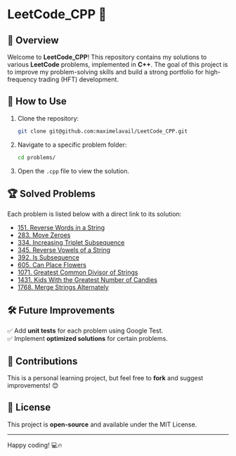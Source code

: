 # LeetCode_CPP 🚀

## 📌 Overview
Welcome to **LeetCode_CPP**! This repository contains my solutions to various **LeetCode** problems, implemented in **C++**. 
The goal of this project is to improve my problem-solving skills and build a strong portfolio for high-frequency trading (HFT) development.

## 🚀 How to Use

1. Clone the repository:
   ```bash
   git clone git@github.com:maximelavail/LeetCode_CPP.git
   ```
2. Navigate to a specific problem folder:
   ```bash
   cd problems/
   ```
3. Open the `.cpp` file to view the solution.

## 🏆 Solved Problems
Each problem is listed below with a direct link to its solution:

- [151. Reverse Words in a String](https://github.com/maximelavail/LeetCode_CPP/tree/main/problems/00151.%20Reverse%20Words%20in%20a%20String)
- [283. Move Zeroes](https://github.com/maximelavail/LeetCode_CPP/tree/main/problems/00283.%20Move%20Zeroes)
- [334. Increasing Triplet Subsequence](https://github.com/maximelavail/LeetCode_CPP/tree/main/problems/00334.%20Increasing%20Triplet%20Subsequence)
- [345. Reverse Vowels of a String](https://github.com/maximelavail/LeetCode_CPP/tree/main/problems/00345.%20Reverse%20Vowels%20of%20a%20String)
- [392. Is Subsequence](https://github.com/maximelavail/LeetCode_CPP/tree/main/problems/00392.%20Is%20Subsequence)
- [605. Can Place Flowers](https://github.com/maximelavail/LeetCode_CPP/tree/main/problems/00605.%20Can%20Place%20Flowers)
- [1071. Greatest Common Divisor of Strings](https://github.com/maximelavail/LeetCode_CPP/tree/main/problems/01071.%20Greatest%20Common%20Divisor%20of%20Strings)
- [1431. Kids With the Greatest Number of Candies](https://github.com/maximelavail/LeetCode_CPP/tree/main/problems/01431.%20Kids%20With%20the%20Greatest%20Number%20of%20Candies)
- [1768. Merge Strings Alternately](https://github.com/maximelavail/LeetCode_CPP/tree/main/problems/01768.%20Merge%20Strings%20Alternately)

## 🛠️ Future Improvements
✅ Add **unit tests** for each problem using Google Test.  
✅ Implement **optimized solutions** for certain problems.  

## 🤝 Contributions
This is a personal learning project, but feel free to **fork** and suggest improvements! 😊

## 📜 License
This project is **open-source** and available under the MIT License.

---

Happy coding! 💻🔥

